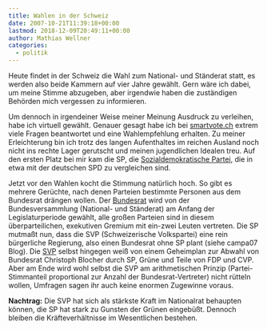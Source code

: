 ```yaml
---
title: Wahlen in der Schweiz
date: 2007-10-21T11:39:18+00:00
lastmod: 2018-12-09T20:49:11+00:00
author: Mathias Wellner
categories:
  - politik
---
```

Heute findet in der Schweiz die Wahl zum National- und Ständerat statt, es werden also beide Kammern auf vier Jahre gewählt. Gern wäre ich dabei, um meine Stimme abzugeben, aber irgendwie haben die zuständigen Behörden mich vergessen zu informieren. 
<!--more-->

Um dennoch in irgendeiner Weise meiner Meinung Ausdruck zu verleihen, habe ich virtuell gewählt. Genauer gesagt habe ich bei [smartvote.ch](http://www.smartvote.ch) extrem viele Fragen beantwortet und eine Wahlempfehlung erhalten. Zu meiner Erleichterung bin ich trotz des langen Aufenthaltes im reichen Ausland noch nicht ins rechte Lager gerutscht und meinen jugendlichen Idealen treu. Auf den ersten Platz bei mir kam die SP, die [Sozialdemokratische Partei](http://www.sp-ps.ch), die in etwa mit der deutschen SPD zu vergleichen sind.

Jetzt vor den Wahlen kocht die Stimmung natürlich hoch. So gibt es mehrere Gerüchte, nach denen Parteien bestimmte Personen aus dem Bundesrat drängen wollen. Der [Bundesrat](http://de.wikipedia.org/wiki/Bundesrat_%28Schweiz%29) wird von der Bundesversammlung (National- und Ständerat) am Anfang der Legislaturperiode gewählt, alle großen Parteien sind in diesem überparteilichen, exekutiven Gremium mit ein-zwei Leuten vertreten. Die SP mutmaßt nun, dass die SVP (Schweizerische Volkspartei) eine rein bürgerliche Regierung, also einen Bundesrat ohne SP plant (siehe campa07 Blog). Die [SVP](http://www.svp.ch) selbst hingegen weiß von einem Geheimplan zur Abwahl von Bundesrat Christoph Blocher durch SP, Grüne und Teile von FDP und CVP. Aber am Ende wird wohl selbst die SVP am arithmetischen Prinzip (Partei-Stimmanteil proportional zur Anzahl der Bundesrat-Vertreter) nicht rütteln wollen, Umfragen sagen ihr auch keine enormen Zugewinne voraus.

**Nachtrag:** Die SVP hat sich als stärkste Kraft im Nationalrat behaupten können, die SP hat stark zu Gunsten der Grünen eingebüßt. Dennoch bleiben die Kräfteverhältnisse im Wesentlichen bestehen.